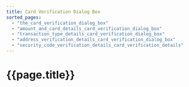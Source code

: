```yaml
---
title: Card Verification Dialog Box
sorted_pages:
  - "the_card_verification_dialog_box"
  - "amount_and_card_details_card_verification_dialog_box"
  - "transaction_type_details_card_verification_dialog_box"
  - "address_verification_details_card_verification_dialog_box"
  - "security_code_verification_details_card_verification_details"
---
```

# {{page.title}}
